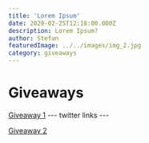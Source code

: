 ```yaml
---
title: 'Lorem Ipsum'
date: 2020-02-25T12:18:00.000Z
description: Lorem Ipsum?
author: Stefan
featuredImage: ../../images/img_2.jpg
category: giveaways
---
```


# Giveaways

[Giveaway 1](/giveaway1) --- twitter links --- 

[Giveaway 2](/giveaway2)  


